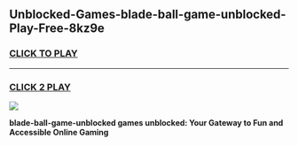 
## Unblocked-Games-blade-ball-game-unblocked-Play-Free-8kz9e
<h3>
<a href="https://premium76.site?title=blade-ball-game-unblocked&ref=15A">CLICK TO PLAY</a></h3>
<hr>

<h3>
<a href="https://premium76.site?title=blade-ball-game-unblocked&ref=15A">CLICK 2 PLAY</a>
  
</h3>

<a href="https://premium76.site?title=blade-ball-game-unblocked&ref=15A"><img src="https://clearcache.store/games.png"></a>


**blade-ball-game-unblocked games unblocked: Your Gateway to Fun and Accessible Online Gaming**
